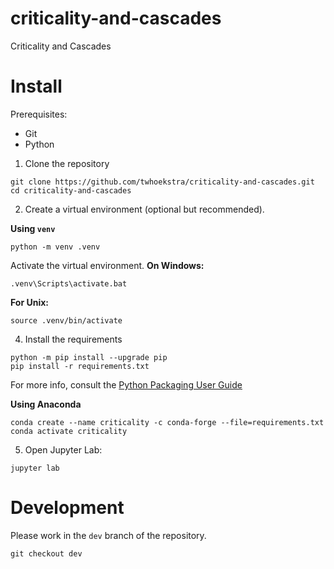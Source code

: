 # criticality-and-cascades
Criticality and Cascades

# Install

Prerequisites:
- Git
- Python

1. Clone the repository
```shell
git clone https://github.com/twhoekstra/criticality-and-cascades.git
cd criticality-and-cascades
```

2. Create a virtual environment (optional but recommended). 

**Using `venv`** 
```shell
python -m venv .venv
```

Activate the virtual environment. 
**On Windows:**
```shell
.venv\Scripts\activate.bat
```

**For Unix:**
```shell
source .venv/bin/activate
```

4. Install the requirements
```shell
python -m pip install --upgrade pip
pip install -r requirements.txt
```

For more info, 
consult the [Python Packaging User Guide](https://packaging.python.org/guides/installing-using-pip-and-virtual-environments/)


**Using Anaconda**
```shell
conda create --name criticality -c conda-forge --file=requirements.txt
conda activate criticality
```

5. Open Jupyter Lab:
```shell
jupyter lab
```

# Development
Please work in the `dev` branch of the repository.

```shell
git checkout dev
```
